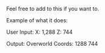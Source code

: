 Feel free to add to this if you want to.

Example of what it does:

User Input:
X: 1,288 Z: 744

Output:
Overworld Coords: 1288 744
